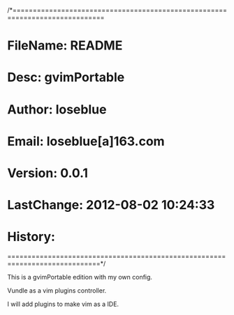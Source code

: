 /*=============================================================================
#     FileName: README
#         Desc: gvimPortable
#       Author: loseblue
#        Email: loseblue[a]163.com
#      Version: 0.0.1
#   LastChange: 2012-08-02 10:24:33
#      History:
=============================================================================*/

This is a gvimPortable edition with my own config.

Vundle as a vim plugins controller.

I will add plugins to make vim as a IDE.
